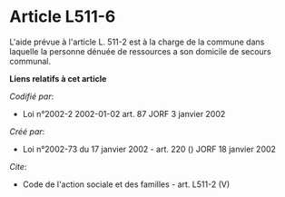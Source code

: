 # Article L511-6

L'aide prévue à l'article L. 511-2 est à la charge de la commune dans laquelle la personne dénuée de ressources a son
domicile de secours communal.

**Liens relatifs à cet article**

_Codifié par_:

  - Loi n°2002-2 2002-01-02 art. 87 JORF 3 janvier 2002

_Créé par_:

  - Loi n°2002-73 du 17 janvier 2002 - art. 220 () JORF 18 janvier 2002

_Cite_:

  - Code de l'action sociale et des familles - art. L511-2 (V)
